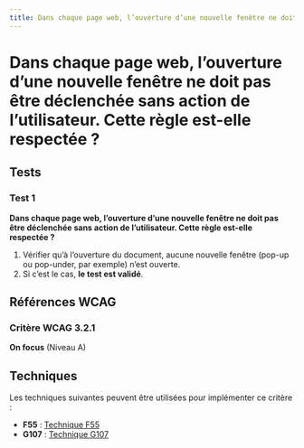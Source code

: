 ```yaml
---
title: Dans chaque page web, l’ouverture d’une nouvelle fenêtre ne doit pas être déclenchée sans action de l’utilisateur. Cette règle est-elle respectée ?
---
```


# Dans chaque page web, l’ouverture d’une nouvelle fenêtre ne doit pas être déclenchée sans action de l’utilisateur. Cette règle est-elle respectée ?



## Tests

### Test 1

**Dans chaque page web, l’ouverture d’une nouvelle fenêtre ne doit pas être déclenchée sans action de l’utilisateur. Cette règle est-elle respectée ?**

1. Vérifier qu’à l’ouverture du document, aucune nouvelle fenêtre (pop-up ou pop-under, par exemple) n’est ouverte.
2. Si c’est le cas, **le test est validé**.



## Références WCAG

### Critère WCAG 3.2.1

**On focus** (Niveau A)



## Techniques

Les techniques suivantes peuvent être utilisées pour implémenter ce critère :

- **F55** : [Technique F55](https://www.w3.org/WAI/WCAG21/Techniques/html/F55)
- **G107** : [Technique G107](https://www.w3.org/WAI/WCAG21/Techniques/html/G107)
